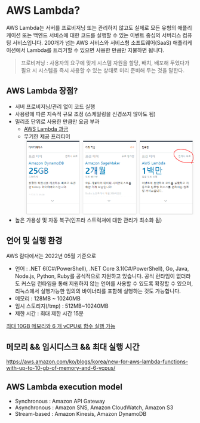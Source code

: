 # AWS Lambda?
AWS Lambda는 서버를 프로비저닝 또는 관리하지 않고도 실제로 모든 유형의 애플리케이션 또는 백엔드 서비스에 대한 코드를 실행할 수 있는 이벤트 중심의 서버리스 컴퓨팅 서비스입니다. 200개가 넘는 AWS 서비스와 서비스형 소프트웨어(SaaS) 애플리케이션에서 Lambda를 트리거할 수 있으면 사용한 만큼만 지불하면 됩니다.

> 프로비저닝 : 사용자의 요구에 맞게 시스템 자원을 할당, 배치, 배포해 두었다가 필요 시 시스템을 즉시 사용할 수 있는 상태로 미리 준비해 두는 것을 말한다.

## AWS Lambda 장점?
- 서버 프로비저닝/관리 없이 코드 실행
- 사용량에 따른 지속적 규모 조정 (스케일링을 신경쓰지 않아도 됨)
- 밀리초 단위로 사용한 만큼만 요금 부과
    - [AWS Lambda 과금](https://aws.amazon.com/ko/lambda/pricing/)
    - 무기한 제공 프리티어 ![무기한 제공 프리티어](./image/aws_람다_프리티어.PNG)
- 높은 가용성 및 자동 복구(인프라 스트럭쳐에 대한 관리가 최소화 됨)

## 언어 및 실행 환경
AWS 람다에서는 2022년 05월 기준으로 
- 언어 : .NET 6(C#/PowerShell), .NET Core 3.1(C#/PowerShell), Go, Java, Node.js, Python, Ruby를 공식적으로 지원하고 있습니다. 공식 런타임이 없더라도 커스텀 런타임을 통해 지원하지 않는 언어를 사용할 수 있도록 확장할 수 있으며, 리눅스에서 실행가능한 임의의 바이너리를 포함해 실행하는 것도 가능합니다.
- 메모리 : 128MB ~ 10240MB
- 임시 스토리지(/tmp) : 512MB~10240MB
- 제한 시간 : 최대 제한 시간 15분

[최대 10GB 메모리와 6 개 vCPU로 함수 실행 가능](https://aws.amazon.com/ko/blogs/korea/new-for-aws-lambda-functions-with-up-to-10-gb-of-memory-and-6-vcpus/)

## 메모리 && 임시디스크 && 최대 실행 시간
https://aws.amazon.com/ko/blogs/korea/new-for-aws-lambda-functions-with-up-to-10-gb-of-memory-and-6-vcpus/

## AWS Lambda execution model
- Synchronous : Amazon API Gateway
- Asynchronous : Amazon SNS, Amazon CloudWatch, Amazon S3
- Stream-based : Amazon Kinesis, Amazon DynamoDB